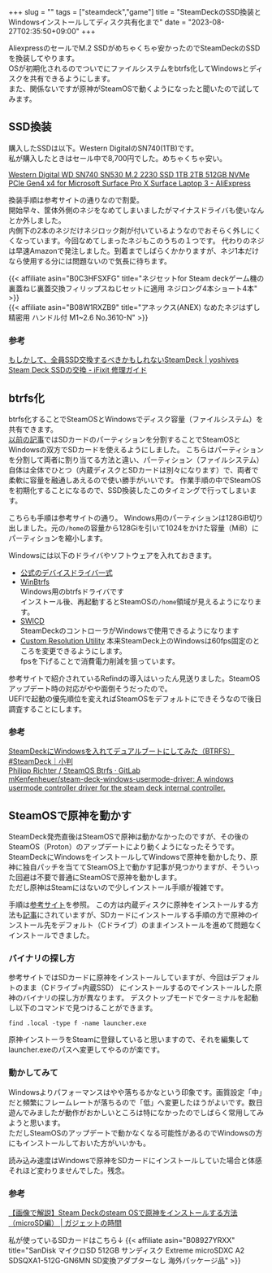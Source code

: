 +++
slug = ""
tags = ["steamdeck","game"]
title = "SteamDeckのSSD換装とWindowsインストールしてディスク共有化まで"
date = "2023-08-27T02:35:50+09:00"
+++

AliexpressのセールでM.2 SSDがめちゃくちゃ安かったのでSteamDeckのSSDを換装してやります。  
OSが初期化されるのでついでにファイルシステムをbtrfs化してWindowsとディスクを共有できるようにします。  
また、関係ないですが原神がSteamOSで動くようになったと聞いたので試してみます。

<!--more-->

## SSD換装

購入したSSDは以下。Western DigitalのSN740(1TB)です。  
私が購入したときはセール中で8,700円でした。めちゃくちゃ安い。

[Western Digital WD SN740 SN530 M.2 2230 SSD 1TB 2TB 512GB NVMe PCIe Gen4 x4 for Microsoft Surface Pro X Surface Laptop 3 - AliExpress](https://www.aliexpress.com/item/1005005539645580.html)

換装手順は参考サイトの通りなので割愛。  
開始早々、筐体外側のネジをなめてしまいましたがマイナスドライバも使いなんとか外しました。  
内側下の2本のネジだけネジロック剤が付いているようなのでおそらく外しにくくなっています。今回なめてしまったネジもこのうちの１つです。
代わりのネジは早速Amazonで発注しました。到着までしばらくかかりますが、ネジ1本だけなら使用する分には問題ないので気長に待ちます。  

{{< affiliate asin="B0C3HFSXFG" title="ネジセットfor Steam deckゲーム機の裏蓋ねじ裏蓋交換フィリップスねじセットに適用 ネジロング4本ショート4本" >}}  
{{< affiliate asin="B08W1RXZB9" title="アネックス(ANEX) なめたネジはずし 精密用 ハンドル付 M1~2.6 No.3610-N" >}}

### 参考

[もしかして、全員SSD交換するべきかもしれないSteamDeck | yoshives](https://yoshives.com/steamdeck-ssd-upgrade/)  
[Steam Deck SSDの交換 - iFixit 修理ガイド](https://jp.ifixit.com/Guide/Steam+Deck+SSD%E3%81%AE%E4%BA%A4%E6%8F%9B/148989)

## btrfs化

btrfs化することでSteamOSとWindowsでディスク容量（ファイルシステム）を共有できます。  
[以前の記事](../steam-deck-windows-sd-card/)ではSDカードのパーティションを分割することでSteamOSとWindowsの双方でSDカードを使えるようにしました。
こちらはパーティションを分割して両者に割り当てる方法と違い、パーティション（ファイルシステム）自体は全体でひとつ（内蔵ディスクとSDカードは別々になります）で、両者で柔軟に容量を融通しあえるので使い勝手がいいです。
作業手順の中でSteamOSを初期化することになるので、SSD換装したこのタイミングで行ってしまいます。

こちらも手順は参考サイトの通り。
Windows用のパーティションは128GiB切り出しました。元の`/home`の容量から128Giを引いて1024をかけた容量（MiB）にパーティションを縮小します。

Windowsには以下のドライバやソフトウェアを入れておきます。

* [公式のデバイスドライバ一式](https://help.steampowered.com/ja/faqs/view/6121-ECCD-D643-BAA8)
* [WinBtrfs](https://github.com/maharmstone/btrfs)  
    Windows用のbtrfsドライバです  
    インストール後、再起動するとSteamOSの`/home`領域が見えるようになります。
* [SWICD](https://github.com/mKenfenheuer/steam-deck-windows-usermode-driver)  
    SteamDeckのコントローラがWindowsで使用できるようになります
* [Custom Resolution Utility](https://tonchikiroku.com/steamdeck-refresh-rate-40hz-how-to/)
    本来SteamDeck上のWindowsは60fps固定のところを変更できるようにします。  
    fpsを下げることで消費電力削減を狙っています。

参考サイトで紹介されているRefindの導入はいったん見送りました。SteamOSアップデート時の対応がやや面倒そうだったので。  
UEFIで起動の優先順位を変えればSteamOSをデフォルトにできそうなので後日調査することにします。

### 参考

[SteamDeckにWindowsを入れてデュアルブートにしてみた（BTRFS） #SteamDeck｜小判](https://note.com/asami_konno/n/n9fdb07744546#e69be92a-8df1-4f72-8b86-d64c51a79382)  
[Philipp Richter / SteamOS Btrfs · GitLab](https://gitlab.com/popsulfr/steamos-btrfs)  
[mKenfenheuer/steam-deck-windows-usermode-driver: A windows usermode controller driver for the steam deck internal controller.](https://github.com/mKenfenheuer/steam-deck-windows-usermode-driver)

## SteamOSで原神を動かす

SteamDeck発売直後はSteamOSで原神は動かなかったのですが、その後のSteamOS（Proton）のアップデートにより動くようになったそうです。  
SteamDeckにWindowsをインストールしてWindowsで原神を動かしたり、原神に独自パッチを当ててSteamOS上で動かす記事が見つかりますが、そういった回避は不要で普通にSteamOSで原神を動かします。  
ただし原神はSteamにはないので少しインストール手順が複雑です。

手順は[参考サイト](https://time-gadget.com/2023/07/27/%E3%80%90%E7%94%BB%E5%83%8F%E3%81%A7%E8%A7%A3%E8%AA%AC%E3%80%91steam-deck%E3%81%AEsteam-os%E3%81%A7%E5%8E%9F%E7%A5%9E%E3%82%92%E3%82%A4%E3%83%B3%E3%82%B9%E3%83%88%E3%83%BC%E3%83%AB%E3%81%99%E3%82%8B/)を参照。
この方は内蔵ディスクに原神をインストールする方法も[記事](https://time-gadget.com/2023/08/17/%E3%80%90%E7%94%BB%E5%83%8F%E3%81%A7%E8%A7%A3%E8%AA%AC%E3%80%91steam-deck%E3%81%AEsteam-os%E3%81%A7%E5%8E%9F%E7%A5%9E%E3%82%92%E3%82%A4%E3%83%B3%E3%82%B9%E3%83%88%E3%83%BC%E3%83%AB%E3%81%99%E3%82%8B-2)にされていますが、SDカードにインストールする手順の方で原神のインストール先をデフォルト（Cドライブ）のままインストールを進めて問題なくインストールできました。

### バイナリの探し方

参考サイトではSDカードに原神をインストールしていますが、今回はデフォルトのまま（Cドライブ=内蔵SSD）
にインストールするのでインストールした原神のバイナリの探し方が異なります。
デスクトップモードでターミナルを起動し以下のコマンドで見つけることができます。

``` shell
find .local -type f -name launcher.exe
```

原神インストーラをSteamに登録していると思いますので、それを編集してlauncher.exeのパスへ変更してやるのが楽です。

### 動かしてみて

Windowsよりパフォーマンスはやや落ちるかなという印象です。画質設定「中」だと頻繁にフレームレートが落ちるので「低」へ変更したほうがよいです。数日遊んでみましたが動作がおかしいところは特になかったのでしばらく常用してみようと思います。  
ただしSteamOSのアップデートで動かなくなる可能性があるのでWindowsの方にもインストールしておいた方がいいかも。

読み込み速度はWindowsで原神をSDカードにインストールしていた場合と体感それほど変わりませんでした。残念。

### 参考

[【画像で解説】Steam Deckのsteam OSで原神をインストールする方法（microSD編） | ガジェットの時間](https://time-gadget.com/2023/07/27/%E3%80%90%E7%94%BB%E5%83%8F%E3%81%A7%E8%A7%A3%E8%AA%AC%E3%80%91steam-deck%E3%81%AEsteam-os%E3%81%A7%E5%8E%9F%E7%A5%9E%E3%82%92%E3%82%A4%E3%83%B3%E3%82%B9%E3%83%88%E3%83%BC%E3%83%AB%E3%81%99%E3%82%8B/)

私が使っているSDカードはこちら↓
{{< affiliate asin="B08927YRXX" title="SanDisk マイクロSD 512GB サンディスク Extreme microSDXC A2 SDSQXA1-512G-GN6MN SD変換アダプターなし 海外パッケージ品" >}}
